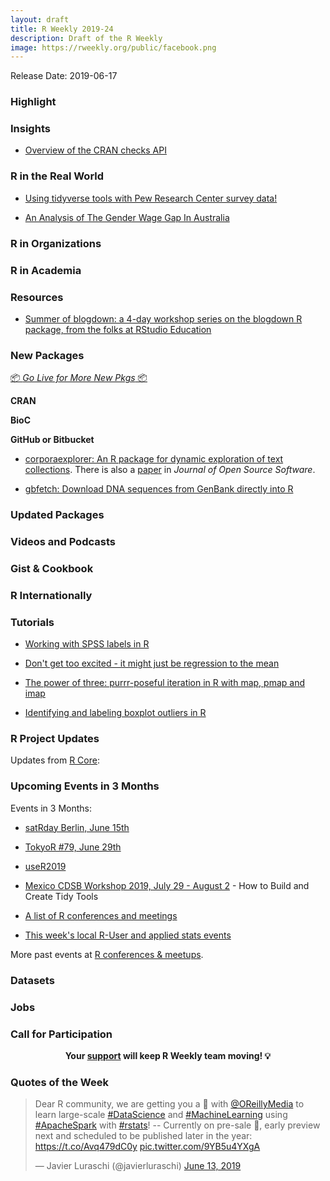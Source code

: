 ```yaml
---
layout: draft
title: R Weekly 2019-24
description: Draft of the R Weekly
image: https://rweekly.org/public/facebook.png
---
```


Release Date: 2019-06-17

###  Highlight



### Insights

+ [Overview of the CRAN checks API](https://blog.r-hub.io/2019/06/10/cran-checks-api/)

### R in the Real World

+ [Using tidyverse tools with Pew Research Center survey data!](https://medium.com/pew-research-center-decoded/using-tidyverse-tools-with-pew-research-center-survey-data-in-r-bdfe61de0909)

+ [An Analysis of The Gender Wage Gap In Australia](https://theambitiouseconomist.com/an-analysis-of-the-gender-wage-gap-in-australia/)


###  R in Organizations


###  R in Academia



###  Resources

+ [Summer of blogdown: a 4-day workshop series on the blogdown R package, from the folks at RStudio Education](https://summer-of-blogdown.netlify.com/)

###  New Packages

<p class="added-hostname"><a href="https://rweekly.org/live" target="_blank" class="externalLink">📦 <i>Go Live for More New Pkgs</i> 📦</a></p>

**CRAN**



**BioC**



**GitHub or Bitbucket**

+ [corporaexplorer: An R package for dynamic exploration of text collections](https://github.com/kgjerde/corporaexplorer). There is also a [paper](https://joss.theoj.org/papers/10.21105/joss.01342) in *Journal of Open Source Software*.

+ [gbfetch: Download DNA sequences from GenBank directly into R](https://github.com/joelnitta/gbfetch)

### Updated Packages



###  Videos and Podcasts



### Gist & Cookbook



### R Internationally



###  Tutorials

+ [Working with SPSS labels in R](https://martinctc.github.io/blog/working-with-spss-labels-in-r/)

+ [Don't get too excited - it might just be regression to the mean](https://www.rdatagen.net/post/regression-to-the-mean/)

+ [
The power of three: purrr-poseful iteration in R with map, pmap and imap](https://www.zevross.com/blog/2019/06/11/the-power-of-three-purrr-poseful-iteration-in-r-with-map-pmap-and-imap/)

+ [Identifying and labeling boxplot outliers in R](https://www.dsquintana.blog/labeling-boxplot-outliers/)

<!--<div class="post-more-begi
n></div><div class="post-more-end"></div>-->

###  R Project Updates

Updates from [R Core](http://developer.r-project.org/blosxom.cgi/R-devel/NEWS):


###  Upcoming Events in 3 Months

Events in 3 Months:

+ [satRday Berlin, June 15th](https://berlin2019.satrdays.org)

+ [TokyoR #79, June 29th](https://tokyor.connpass.com/event/135622/)

+ [useR2019](http://www.user2019.fr/)

+ [Mexico CDSB Workshop 2019, July 29 - August 2](https://comunidadbioinfo.github.io/post/building-tidy-tools-cdsb-runconf-2019/) - How to Build and Create Tidy Tools

+ [A list of R conferences and meetings](https://jumpingrivers.github.io/meetingsR/events.html)

+ [This week's local R-User and applied stats events](https://community.rstudio.com/c/irl)


More past events at [R conferences & meetups](https://conf.rweekly.org).


### Datasets

### Jobs




###  Call for Participation


<p class="hide-support added-hostname support-rweekly" style="text-align: center;font-weight: bold;">Your <a class="non-visited externalLink" href="https://www.patreon.com/rweekly" onclick="pas(this)">support</a> will keep R Weekly team moving! 💡</p>

###  Quotes of the Week

<blockquote class="twitter-tweet" data-lang="en"><p lang="en" dir="ltr">Dear R community, we are getting you a 📘 with <a href="https://twitter.com/OReillyMedia?ref_src=twsrc%5Etfw">@OReillyMedia</a> to learn large-scale <a href="https://twitter.com/hashtag/DataScience?src=hash&amp;ref_src=twsrc%5Etfw">#DataScience</a> and <a href="https://twitter.com/hashtag/MachineLearning?src=hash&amp;ref_src=twsrc%5Etfw">#MachineLearning</a>  using <a href="https://twitter.com/hashtag/ApacheSpark?src=hash&amp;ref_src=twsrc%5Etfw">#ApacheSpark</a> with <a href="https://twitter.com/hashtag/rstats?src=hash&amp;ref_src=twsrc%5Etfw">#rstats</a>! -- Currently on pre-sale 🎉, early preview next and scheduled to be published later in the year: <a href="https://t.co/Avq479dC0y">https://t.co/Avq479dC0y</a> <a href="https://t.co/9YB5u4YXgA">pic.twitter.com/9YB5u4YXgA</a></p>&mdash; Javier Luraschi (@javierluraschi) <a href="https://twitter.com/javierluraschi/status/1139258531918467072?ref_src=twsrc%5Etfw">June 13, 2019</a></blockquote>
<script async src="https://platform.twitter.com/widgets.js" charset="utf-8"></script>

